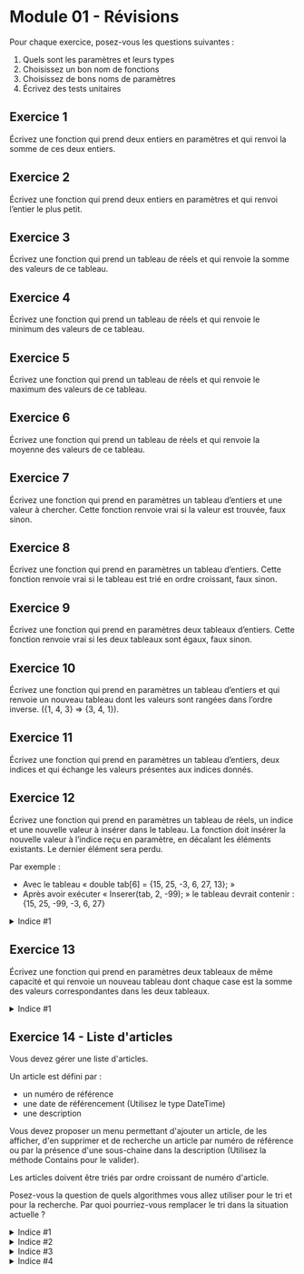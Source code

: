 # Module 01 - Révisions

Pour chaque exercice, posez-vous les questions suivantes :

1. Quels sont les paramètres et leurs types
2. Choisissez un bon nom de fonctions
3. Choisissez de bons noms de paramètres
4. Écrivez des tests unitaires

## Exercice 1

Écrivez une fonction qui prend deux entiers en paramètres et qui renvoi la somme de ces deux entiers.

## Exercice 2

Écrivez une fonction qui prend deux entiers en paramètres et qui renvoi l’entier le plus petit.

## Exercice 3

Écrivez une fonction qui prend un tableau de réels et qui renvoie la somme des valeurs de ce tableau.

## Exercice 4

Écrivez une fonction qui prend un tableau de réels et qui renvoie le minimum des valeurs de ce tableau.

## Exercice 5

Écrivez une fonction qui prend un tableau de réels et qui renvoie le maximum des valeurs de ce tableau.

## Exercice 6

Écrivez une fonction qui prend un tableau de réels et qui renvoie la moyenne des valeurs de ce tableau.

## Exercice 7

Écrivez une fonction qui prend en paramètres un tableau d’entiers et une valeur à chercher. Cette fonction renvoie vrai si la valeur est trouvée, faux sinon.

## Exercice 8

Écrivez une fonction qui prend en paramètres un tableau d’entiers. Cette fonction renvoie vrai si le tableau est trié en ordre croissant, faux sinon.

## Exercice 9

Écrivez une fonction qui prend en paramètres deux tableaux d’entiers. Cette fonction renvoie vrai si les deux tableaux sont égaux, faux sinon.

## Exercice 10

Écrivez une fonction qui prend en paramètres un tableau d’entiers et qui renvoie un nouveau tableau dont les valeurs sont rangées dans l’ordre inverse. ({1, 4, 3} => {3, 4, 1}).

## Exercice 11

Écrivez une fonction qui prend en paramètres un tableau d’entiers, deux indices et qui échange les valeurs présentes aux indices donnés.

## Exercice 12

Écrivez une fonction qui prend en paramètres un tableau de réels, un indice et une nouvelle valeur à insérer dans le tableau. La fonction doit insérer la nouvelle valeur à l’indice reçu en paramètre, en décalant les éléments existants. Le dernier élément sera perdu.

Par exemple :

- Avec le tableau « double tab[6] = {15, 25, -3, 6, 27, 13};  »
- Après avoir exécuter « Inserer(tab, 2, -99); » le tableau devrait contenir : {15, 25, -99, -3, 6, 27}

<details>
    <summary>Indice #1</summary>
Avant d'insérer la valeur dans le tableau, décalez les valeurs d'une case vers la droite.
</details>

## Exercice 13

Écrivez une fonction qui prend en paramètres deux tableaux de même capacité et qui renvoie un nouveau tableau dont chaque case est la somme des valeurs correspondantes dans les deux tableaux.

<details>
    <summary>Indice #1</summary>
Faut-il créer un nouveau tableau ?
</details>

## Exercice 14 - Liste d'articles

Vous devez gérer une liste d'articles.

Un article est défini par :

- un numéro de référence
- une date de référencement (Utilisez le type DateTime)
- une description

Vous devez proposer un menu permettant d'ajouter un article, de les afficher, d'en supprimer et de recherche un article par numéro de référence ou par la présence d'une sous-chaine dans la description (Utilisez la méthode Contains pour le valider).

Les articles doivent être triés par ordre croissant de numéro d'article.

Posez-vous la question de quels algorithmes vous allez utiliser pour le tri et pour la recherche. Par quoi pourriez-vous remplacer le tri dans la situation actuelle ?

<details>
    <summary>Indice #1</summary>
Revisitez les derniers exercices sur les menus et les exercices ramassés.
</details>

<details>
    <summary>Indice #2</summary>
Relisez vos notes sur les différences entre les algorithmes de recherche (itérative et dichotomique).
</details>

<details>
    <summary>Indice #3</summary>
Relisez vos notes sur les tris. Est-ce que tous les tris se valent ?
</details>

<details>
    <summary>Indice #4</summary>
Recherchez le fonctionnement de la méthode "Insert" des listes de C#.
</details>
